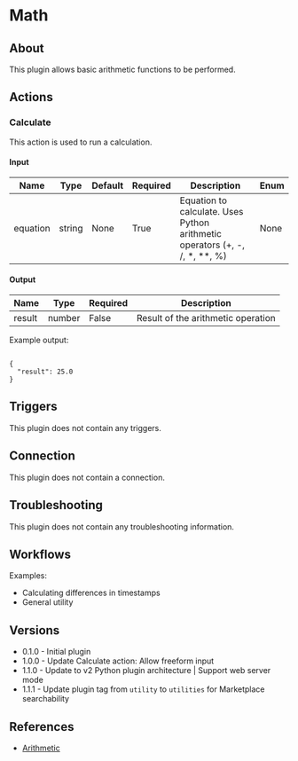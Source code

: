 
# Math

## About

This plugin allows basic arithmetic functions to be performed.

## Actions

### Calculate

This action is used to run a calculation.

#### Input

|Name|Type|Default|Required|Description|Enum|
|----|----|-------|--------|-----------|----|
|equation|string|None|True|Equation to calculate. Uses Python arithmetic operators (+, -, /, *, **, %)|None|

#### Output

|Name|Type|Required|Description|
|----|----|--------|-----------|
|result|number|False|Result of the arithmetic operation|

Example output:

```

{
  "result": 25.0
}

```

## Triggers

This plugin does not contain any triggers.

## Connection

This plugin does not contain a connection.

## Troubleshooting

This plugin does not contain any troubleshooting information.

## Workflows

Examples:

* Calculating differences in timestamps
* General utility

## Versions

* 0.1.0 - Initial plugin
* 1.0.0 - Update Calculate action: Allow freeform input
* 1.1.0 - Update to v2 Python plugin architecture | Support web server mode
* 1.1.1 - Update plugin tag from `utility` to `utilities` for Marketplace searchability

## References

* [Arithmetic](https://en.wikipedia.org/wiki/Arithmetic)
